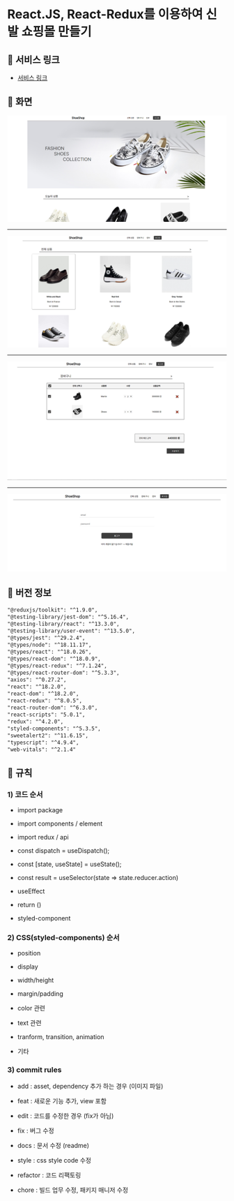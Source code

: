 # React.JS, React-Redux를 이용하여 신발 쇼핑몰 만들기

## 📌 서비스 링크

- [서비스 링크](https://ainruthpai.github.io/react-shoeshop)

## 📌 화면

![main](/src/img/shoeshop1.png)

---

![main](/src/img/shoeshop2.png)

---

![main](/src/img/shoeshop3.png)

---

![main](/src/img/shoeshop4.png)

## 📌 버전 정보

    "@reduxjs/toolkit": "^1.9.0",
    "@testing-library/jest-dom": "^5.16.4",
    "@testing-library/react": "^13.3.0",
    "@testing-library/user-event": "^13.5.0",
    "@types/jest": "^29.2.4",
    "@types/node": "^18.11.17",
    "@types/react": "^18.0.26",
    "@types/react-dom": "^18.0.9",
    "@types/react-redux": "^7.1.24",
    "@types/react-router-dom": "^5.3.3",
    "axios": "^0.27.2",
    "react": "^18.2.0",
    "react-dom": "^18.2.0",
    "react-redux": "^8.0.5",
    "react-router-dom": "^6.3.0",
    "react-scripts": "5.0.1",
    "redux": "^4.2.0",
    "styled-components": "^5.3.5",
    "sweetalert2": "^11.6.15",
    "typescript": "^4.9.4",
    "web-vitals": "^2.1.4"

## 📌 규칙

### 1) 코드 순서

- import package

- import components / element

- import redux / api

- const dispatch = useDispatch();

- const [state, useState] = useState();

- const result = useSelector(state ⇒ state.reducer.action)

- useEffect

- return ()

- styled-component

### 2) CSS(styled-components) 순서

- position

- display

- width/height

- margin/padding

- color 관련

- text 관련

- tranform, transition, animation

- 기타

### 3) commit rules

- add : asset, dependency 추가 하는 경우 (이미지 파일)

- feat : 새로운 기능 추가, view 포함

- edit : 코드를 수정한 경우 (fix가 아님)

- fix : 버그 수정

- docs : 문서 수정 (readme)

- style : css style code 수정

- refactor : 코드 리팩토링

- chore : 빌드 업무 수정, 패키지 매니저 수정
